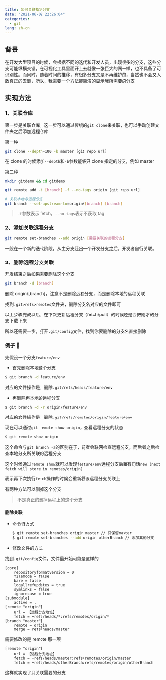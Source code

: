 ```yaml
---
title: 如何关联指定分支
date: "2021-06-02 22:26:04"
categories:
  - git
lang: zh-cn
---
```


## 背景

在开发大型项目的时候，会根据不同的迭代和开发人员，出现很多的分支，这些分支可能纵横交错，在可视化工具里面开上去就像一张巨大的网一样，也不具备了可识别性。而同时，随着时间的推移，有很多分支又是不再维护的，当然也不会又人敢真正的去删，所以，我需要一个方法能简洁的显示我所需要的分支

## 实现方法

### 1、关联仓库

第一步是关联仓库，这一步可以通过传统的`git clone`来关联，也可以手动创建文件夹之后添加远程仓库

第一种

```bash
git clone --depth=100 -b master [git repo url]
```

在 clone 的时候添加`--depth`和`-b`参数能够只 clone 指定的分支，例如 master

<!-- more -->

第二种

```bash
mkdir gitdemo && cd gitdemo

git remote add -t [branch] -f --no-tags origin [git repo url]

# 关联本地与远程分支
git branch --set-upstream-to=origin/[branch] [branch]
```

> `-f`参数表示 fetch，`--no-tags`表示不获取 tag

### 2、添加关联远程分支

```bash
git remote set-branches --add origin [需要关联的远程分支]
```

一般在一个新的迭代阶段，从主分支迁出一个开发分支之后，开发者自行关联。

### 3、删除远程分支关联

开发结束之后如果需要删除这个分支

```bash
git branch -d [branch]
```

删除 origin/[branch]，注意不是删除远程分支，而是删除本地的远程关联

找到`.git>refs>remotes`文件夹，删除分支名对应的文件即可

以上步骤完成以后，在下次更新远程分支（fetch/pull）的时候还是会把刚才的分支下载下来

所以还需要一步，打开`.git/config`文件，找到你要删除的分支名直接删除

### 例子 🌰

先假设一个分支`feature/env`

- 首先删除本地这个分支

```bash
$ git branch -d feature/env
```

对应的文件操作是，删除`.git/refs/heads/feature/env`

- 再删除再本地的远程分支

```bash
$ git branch -d -r origin/feature/env
```

对应的文件操作是，删除`.git/refs/remotes/origin/feature/env`

现在可以通过`git remote show origin`，查看远程分支的状态

```bash
$ git remote show origin
```

这个命令与`git branch -a`的区别在于，前者会联网检查远程分支，而后者之后检查本地分支所关联的远程分支

这个时候通过`remote show`就可以发现`feature/env`远程分支后面有句话`new (next fetch will store in remotes/origin)`

表示再下次执行`fetch`操作的时候会重新将该远程分支关联上

有两种方法可以删掉这个分支

> 不是真正的删掉远程上的这个分支

#### 删除关联

- 命令行方式

  ```bash
  $ git remote set-branches origin master // 只保留master
  $ git remote set-branches --add origin otherBranch // 添加其他分支
  ```

- 修改文件的方式

找到`.git/config`文件，文件最开始可能是这样的

```
[core]
	repositoryformatversion = 0
	filemode = false
	bare = false
	logallrefupdates = true
	symlinks = false
	ignorecase = true
[submodule]
	active = .
[remote "origin"]
	url = 【远程分支地址】
	fetch = +refs/heads/*:refs/remotes/origin/*
[branch "master"]
	remote = origin
	merge = refs/heads/master

```

需要修改的是 remote 那一项

```
[remote "origin"]
	url = 【远程分支地址】
	fetch = +refs/heads/master:refs/remotes/origin/master
	fetch = +refs/heads/otherBranch:refs/remotes/origin/otherBranch
```

这样就实现了只关联需要的分支
